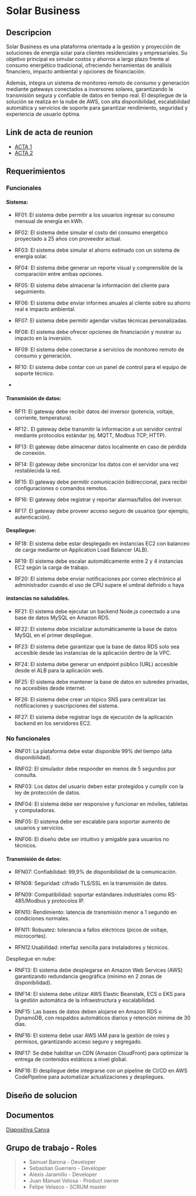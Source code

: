 # Solar Business

## Descripcion

Solar Business es una plataforma orientada a la gestión y proyección de soluciones de energía solar para clientes residenciales y empresariales. Su objetivo principal es simular costos y ahorros a largo plazo frente al consumo energético tradicional, ofreciendo herramientas de análisis financiero, impacto ambiental y opciones de financiación.

Además, integra un sistema de monitoreo remoto de consumo y generación mediante gateways conectados a inversores solares, garantizando la transmisión segura y confiable de datos en tiempo real.
El despliegue de la solución se realiza en la nube de AWS, con alta disponibilidad, escalabilidad automática y servicios de soporte para garantizar rendimiento, seguridad y experiencia de usuario óptima.

## Link de acta de reunion

-  [ACTA 1](https://docs.google.com/document/d/1l-FFlfC3MnyJuHP9edjqS0MlZKIGpHhVreaT1SQ3Yh0/edit?tab=t.u4qlr5qp4fby)
- [ACTA 2](https://docs.google.com/document/d/1l-FFlfC3MnyJuHP9edjqS0MlZKIGpHhVreaT1SQ3Yh0/edit?tab=t.speti09oo53q)

## Requerimientos

### Funcionales
#### Sistema:
- RF01: El sistema debe permitir a los usuarios ingresar su consumo mensual de energía en kWh.


- RF02: El sistema debe simular el costo del consumo energético proyectado a 25 años con proveedor actual.


- RF03: El sistema debe simular el ahorro estimado con un sistema de energía solar.


- RF04: El sistema debe generar un reporte visual y comprensible de la comparación entre ambas opciones.


- RF05: El sistema debe almacenar la información del cliente para seguimiento.


- RF06: El sistema debe enviar informes anuales al cliente sobre su ahorro real e impacto ambiental.


- RF07: El sistema debe permitir agendar visitas técnicas personalizadas.


- RF08: El sistema debe ofrecer opciones de financiación y mostrar su impacto en la inversión.


- RF09: El sistema debe conectarse a servicios de monitoreo remoto de consumo y generación.


- RF10: El sistema debe contar con un panel de control para el equipo de soporte técnico.
-
#### Transmisión de datos:

- RF11: El gateway debe recibir datos del inversor (potencia, voltaje, corriente, temperatura).

- RF12:. El gateway debe transmitir la información a un servidor central mediante protocolos estándar (ej. MQTT, Modbus TCP, HTTP).

- RF13:  El gateway debe almacenar datos localmente en caso de pérdida de conexión.

- RF14: El gateway debe sincronizar los datos con el servidor una vez restablecida la red.

- RF15:  El gateway debe permitir comunicación bidireccional, para recibir configuraciones o comandos remotos.

- RF16: El gateway debe registrar y reportar alarmas/fallos del inversor.

- RF17: El gateway debe proveer acceso seguro de usuarios (por ejemplo, autenticación).

#### Despliegue:

- RF18: El sistema debe estar desplegado en instancias EC2 con balanceo de carga mediante un Application Load Balancer (ALB).

- RF19: El sistema debe escalar automáticamente entre 2 y 4 instancias EC2 según la carga de trabajo.

- RF20: El sistema debe enviar notificaciones por correo electrónico al administrador cuando el uso de CPU supere el umbral definido o haya 

#### instancias no saludables.

- RF21: El sistema debe ejecutar un backend Node.js conectado a una base de datos MySQL en Amazon RDS.

- RF22: El sistema debe inicializar automáticamente la base de datos MySQL en el primer despliegue.

- RF23: El sistema debe garantizar que la base de datos RDS solo sea accesible desde las instancias de la aplicación dentro de la VPC.

- RF24: El sistema debe generar un endpoint público (URL) accesible desde el ALB para la aplicación web.

- RF25: El sistema debe mantener la base de datos en subredes privadas, no accesibles desde internet.

- RF26: El sistema debe crear un tópico SNS para centralizar las notificaciones y suscripciones del sistema.

- RF27: El sistema debe registrar logs de ejecución de la aplicación backend en los servidores EC2.

### No funcionales 

- RNF01: La plataforma debe estar disponible 99% del tiempo (alta disponibilidad).


- RNF02: El simulador debe responder en menos de 5 segundos por consulta.


- RNF03: Los datos del usuario deben estar protegidos y cumplir con la ley de protección de datos.


- RNF04: El sistema debe ser responsive y funcionar en móviles, tabletas y computadoras.


- RNF05: El sistema debe ser escalable para soportar aumento de usuarios y servicios.


- RNF06: El diseño debe ser intuitivo y amigable para usuarios no técnicos.

#### Transmisión de datos:

- RFN07: Confiabilidad: 99,9% de disponibilidad de la comunicación.

- RFN08: Seguridad: cifrado TLS/SSL en la transmisión de datos.

- RFN09: Compatibilidad: soportar estándares industriales como RS-485/Modbus y protocolos IP.

- RFN10: Rendimiento: latencia de transmisión menor a 1 segundo en condiciones normales.

- RFN11:  Robustez: tolerancia a fallos eléctricos (picos de voltaje, microcortes).

- RFN12:Usabilidad: interfaz sencilla para instaladores y técnicos.

Despliegue en nube:
- RNF13: El sistema debe desplegarse en Amazon Web Services (AWS) garantizando redundancia geográfica (mínimo en 2 zonas de disponibilidad).

- RNF14: El sistema debe utilizar AWS Elastic Beanstalk, ECS o EKS para la gestión automática de la infraestructura y escalabilidad.

- RNF15: Las bases de datos deben alojarse en Amazon RDS o DynamoDB, con respaldos automáticos diarios y retención mínima de 30 días.

- RNF16: El sistema debe usar AWS IAM para la gestión de roles y permisos, garantizando acceso seguro y segregado.

- RNF17: Se debe habilitar un CDN (Amazon CloudFront) para optimizar la entrega de contenidos estáticos a nivel global.

- RNF18: El despliegue debe integrarse con un pipeline de CI/CD en AWS CodePipeline para automatizar actualizaciones y despliegues.


## Diseño de solucion


## Documentos

[Diapositiva Canva](https://www.canva.com/design/DAGvHs6IvIQ/nuhe8c2LY1PPWttU9W0XWQ/edit?utm_content=DAGvHs6IvIQ&utm_campaign=designshare&utm_medium=link2&utm_source=sharebutton)

## Grupo de trabajo - Roles
> - Samuel Barona -  Developer
> - Sebastian Guerrero - Developer
> - Alexis Jaramillo - Developer
> - Juan Manuel Velosa - Product owner
> - Felipe Velasco - SCRUM master